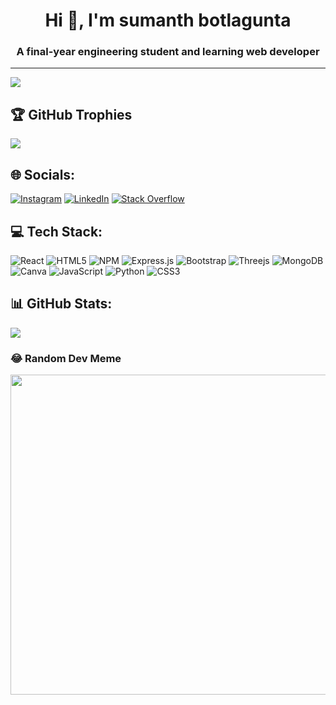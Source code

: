 <h1 align="center">Hi 👋, I'm sumanth botlagunta</h1>
<h3 align="center">A final-year engineering student and learning web developer</h3>

---
[![](https://visitcount.itsvg.in/api?id=sumanth-botlagunta&icon=3&color=12)](https://visitcount.itsvg.in)

## 🏆 GitHub Trophies
![](https://github-profile-trophy.vercel.app/?username=sumanth-botlagunta&theme=radical&no-frame=false&no-bg=true&margin-w=4)


## 🌐 Socials:
[![Instagram](https://img.shields.io/badge/Instagram-%23E4405F.svg?logo=Instagram&logoColor=white)](https://instagram.com/s_u__m__a__n__t___h) [![LinkedIn](https://img.shields.io/badge/LinkedIn-%230077B5.svg?logo=linkedin&logoColor=white)](https://linkedin.com/in/sumanth-botlagunta) [![Stack Overflow](https://img.shields.io/badge/-Stackoverflow-FE7A16?logo=stack-overflow&logoColor=white)](https://stackoverflow.com/users/sumanth-botlagunta) 

## 💻 Tech Stack:
![React](https://img.shields.io/badge/react-%2320232a.svg?style=for-the-badge&logo=react&logoColor=%2361DAFB)
![HTML5](https://img.shields.io/badge/html5-%23E34F26.svg?style=for-the-badge&logo=html5&logoColor=white) ![NPM](https://img.shields.io/badge/NPM-%23000000.svg?style=for-the-badge&logo=npm&logoColor=white) ![Express.js](https://img.shields.io/badge/express.js-%23404d59.svg?style=for-the-badge&logo=express&logoColor=%2361DAFB) ![Bootstrap](https://img.shields.io/badge/bootstrap-%23563D7C.svg?style=for-the-badge&logo=bootstrap&logoColor=white) ![Threejs](https://img.shields.io/badge/threejs-black?style=for-the-badge&logo=three.js&logoColor=white)  ![MongoDB](https://img.shields.io/badge/MongoDB-%234ea94b.svg?style=for-the-badge&logo=mongodb&logoColor=white) ![Canva](https://img.shields.io/badge/Canva-%2300C4CC.svg?style=for-the-badge&logo=Canva&logoColor=white) ![JavaScript](https://img.shields.io/badge/javascript-%23323330.svg?style=for-the-badge&logo=javascript&logoColor=%23F7DF1E) ![Python](https://img.shields.io/badge/python-3670A0?style=for-the-badge&logo=python&logoColor=ffdd54) ![CSS3](https://img.shields.io/badge/css3-%231572B6.svg?style=for-the-badge&logo=css3&logoColor=white)

## 📊 GitHub Stats:
 ![](https://github-readme-streak-stats.herokuapp.com/?user=sumanth-botlagunta&theme=dark&hide_border=true)<br/> 



### 😂 Random Dev Meme
<img src="https://rm.up.railway.app/" width="512px"/>




